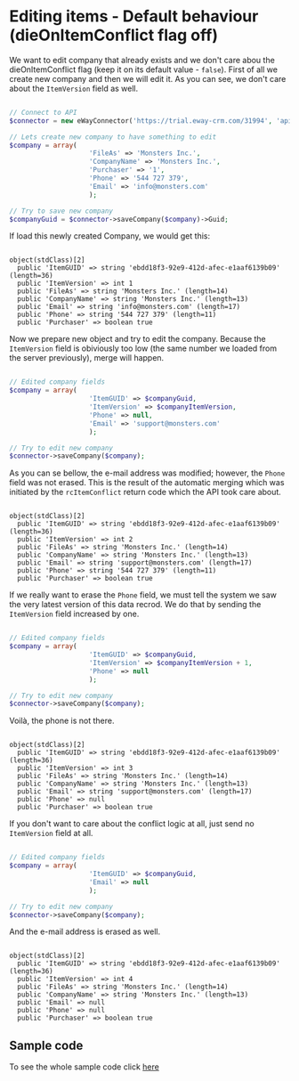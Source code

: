 
# Editing items - Default behaviour (dieOnItemConflict flag off)

We want to edit company that already exists and we don't care abou the dieOnItemConflict flag (keep it on its default value - `false`). First of all we create new company and then we will edit it. As you can see, we don't care about the `ItemVersion` field as well. 

```php

// Connect to API
$connector = new eWayConnector('https://trial.eway-crm.com/31994', 'api', 'ApiTrial@eWay-CRM');

// Lets create new company to have something to edit
$company = array(
                    'FileAs' => 'Monsters Inc.', 
                    'CompanyName' => 'Monsters Inc.',
                    'Purchaser' => '1',
                    'Phone' => '544 727 379',
                    'Email' => 'info@monsters.com'
                    );

// Try to save new company
$companyGuid = $connector->saveCompany($company)->Guid;

```

If load this newly created Company, we would get this:
```console

object(stdClass)[2]
  public 'ItemGUID' => string 'ebdd18f3-92e9-412d-afec-e1aaf6139b09' (length=36)
  public 'ItemVersion' => int 1
  public 'FileAs' => string 'Monsters Inc.' (length=14)
  public 'CompanyName' => string 'Monsters Inc.' (length=13)
  public 'Email' => string 'info@monsters.com' (length=17)
  public 'Phone' => string '544 727 379' (length=11)
  public 'Purchaser' => boolean true

```

Now we prepare new object and try to edit the company. Because the `ItemVersion` field is obiviously too low (the same number we loaded from the server previously), merge will happen.
```php

// Edited company fields
$company = array(
                    'ItemGUID' => $companyGuid,
                    'ItemVersion' => $companyItemVersion,
                    'Phone' => null,
                    'Email' => 'support@monsters.com'
                    );

// Try to edit new company
$connector->saveCompany($company);

```


As you can se bellow, the e-mail address was modified; however, the `Phone` field was not erased. This is the result of the automatic merging which was initiated by the `rcItemConflict` return code which the API took care about.
```console

object(stdClass)[2]
  public 'ItemGUID' => string 'ebdd18f3-92e9-412d-afec-e1aaf6139b09' (length=36)
  public 'ItemVersion' => int 2
  public 'FileAs' => string 'Monsters Inc.' (length=14)
  public 'CompanyName' => string 'Monsters Inc.' (length=13)
  public 'Email' => string 'support@monsters.com' (length=17)
  public 'Phone' => string '544 727 379' (length=11)
  public 'Purchaser' => boolean true

```

If we really want to erase the `Phone` field, we must tell the system we saw the very latest version of this data recrod. We do that by sending the `ItemVersion` field increased by one.
```php

// Edited company fields
$company = array(
                    'ItemGUID' => $companyGuid,
                    'ItemVersion' => $companyItemVersion + 1,
                    'Phone' => null
                    );

// Try to edit new company
$connector->saveCompany($company);

```

Voilà, the phone is not there.
```console

object(stdClass)[2]
  public 'ItemGUID' => string 'ebdd18f3-92e9-412d-afec-e1aaf6139b09' (length=36)
  public 'ItemVersion' => int 3
  public 'FileAs' => string 'Monsters Inc.' (length=14)
  public 'CompanyName' => string 'Monsters Inc.' (length=13)
  public 'Email' => string 'support@monsters.com' (length=17)
  public 'Phone' => null
  public 'Purchaser' => boolean true

```

If you don't want to care about the conflict logic at all, just send no `ItemVersion` field at all.
```php

// Edited company fields
$company = array(
                    'ItemGUID' => $companyGuid,
                    'Email' => null
                    );

// Try to edit new company
$connector->saveCompany($company);

```

And the e-mail address is erased as well.
```console

object(stdClass)[2]
  public 'ItemGUID' => string 'ebdd18f3-92e9-412d-afec-e1aaf6139b09' (length=36)
  public 'ItemVersion' => int 4
  public 'FileAs' => string 'Monsters Inc.' (length=14)
  public 'CompanyName' => string 'Monsters Inc.' (length=13)
  public 'Email' => null
  public 'Phone' => null
  public 'Purchaser' => boolean true

```

## Sample code
To see the whole sample code click [here](sample_code.php)